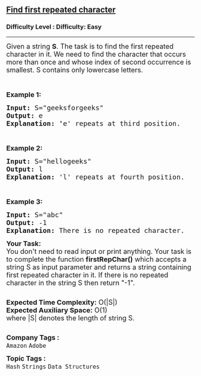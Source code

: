 <h2><a href="https://www.geeksforgeeks.org/problems/find-first-repeated-character4108/1">Find first repeated character</a></h2><h3>Difficulty Level : Difficulty: Easy</h3><hr><div class="problems_problem_content__Xm_eO"><p><span style="font-size: 18px;">Given a string <strong>S</strong>. The task is to&nbsp;find the first repeated character in it. We need to find the character that occurs more than once and whose index of second occurrence is smallest. S contains only lowercase letters.</span></p>
<p>&nbsp;</p>
<p><span style="font-size: 18px;"><strong>Example 1:</strong></span></p>
<pre><span style="font-size: 18px;"><strong>Input:</strong> S="geeksforgeeks"
<strong>Output:</strong> e
<strong>Explanation: '</strong>e' repeats at third position.
</span></pre>
<p>&nbsp;</p>
<p><span style="font-size: 18px;"><strong>Example 2:</strong></span></p>
<pre><span style="font-size: 18px;"><strong>Input:</strong> S="hellogeeks"</span><span style="font-size: 18px;">
<strong>Output:</strong> l
<strong>Explanation: </strong>'l' repeats at fourth position.</span></pre>
<p>&nbsp;</p>
<p><span style="font-size: 18px;"><strong>Example 3:</strong></span></p>
<pre><span style="font-size: 18px;"><strong>Input:</strong> S="abc"</span><span style="font-size: 18px;">
<strong>Output:</strong> -1
<strong>Explanation: </strong>There is no repeated character.</span></pre>
<p><span style="font-size: 18px;"><strong>Your Task:&nbsp;&nbsp;</strong><br>You don't need to read input or print anything. Your task is to complete the function&nbsp;<strong>firstRepChar()</strong>&nbsp;which accepts a string S&nbsp;as input parameter and returns a string containing first repeated character in it. If there is no repeated character in the string S then return "-1".</span><br>&nbsp;</p>
<p><span style="font-size: 18px;"><strong>Expected Time Complexity:</strong>&nbsp;O(|S|)&nbsp;<br><strong>Expected Auxiliary Space:</strong>&nbsp;O(1)<br>where |S| denotes the length of string S.</span><br>&nbsp;</p></div><p><span style=font-size:18px><strong>Company Tags : </strong><br><code>Amazon</code>&nbsp;<code>Adobe</code>&nbsp;<br><p><span style=font-size:18px><strong>Topic Tags : </strong><br><code>Hash</code>&nbsp;<code>Strings</code>&nbsp;<code>Data Structures</code>&nbsp;
